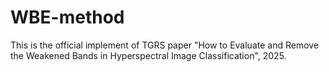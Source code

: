 # WBE-method
This is the official implement of TGRS paper "How to Evaluate and Remove the Weakened Bands in Hyperspectral Image Classification", 2025.
